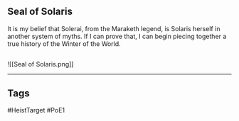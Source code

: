 ## Seal of Solaris
It is my belief that Solerai, from the Maraketh legend, is Solaris herself in another system of
myths. If I can prove that, I can begin piecing together a true history of the Winter of the World.
## 
![[Seal of Solaris.png]]

---
## Tags
#HeistTarget
#PoE1 